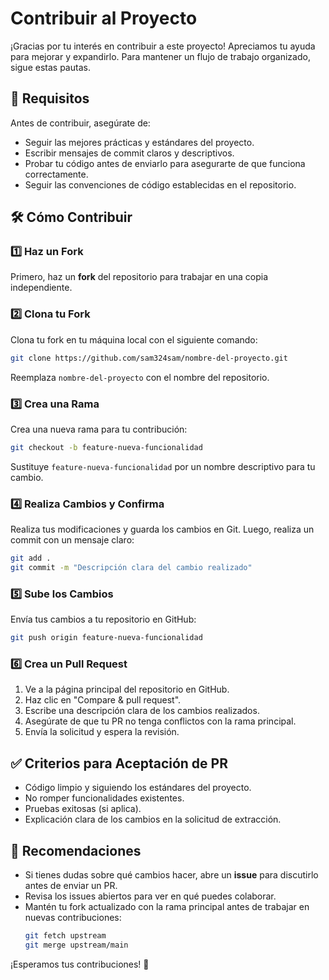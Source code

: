 # Contribuir al Proyecto

¡Gracias por tu interés en contribuir a este proyecto! Apreciamos tu ayuda para mejorar y expandirlo. Para mantener un flujo de trabajo organizado, sigue estas pautas.

## 🚀 Requisitos  
Antes de contribuir, asegúrate de:  
- Seguir las mejores prácticas y estándares del proyecto.  
- Escribir mensajes de commit claros y descriptivos.  
- Probar tu código antes de enviarlo para asegurarte de que funciona correctamente.  
- Seguir las convenciones de código establecidas en el repositorio.  

## 🛠️ Cómo Contribuir  
### 1️⃣ Haz un Fork  
Primero, haz un **fork** del repositorio para trabajar en una copia independiente.

### 2️⃣ Clona tu Fork  
Clona tu fork en tu máquina local con el siguiente comando:  
```bash
git clone https://github.com/sam324sam/nombre-del-proyecto.git
```
Reemplaza  `nombre-del-proyecto` con el nombre del repositorio.

### 3️⃣ Crea una Rama  
Crea una nueva rama para tu contribución:  
```bash
git checkout -b feature-nueva-funcionalidad
```
Sustituye `feature-nueva-funcionalidad` por un nombre descriptivo para tu cambio.

### 4️⃣ Realiza Cambios y Confirma  
Realiza tus modificaciones y guarda los cambios en Git. Luego, realiza un commit con un mensaje claro:  
```bash
git add .
git commit -m "Descripción clara del cambio realizado"
```

### 5️⃣ Sube los Cambios  
Envía tus cambios a tu repositorio en GitHub:  
```bash
git push origin feature-nueva-funcionalidad
```

### 6️⃣ Crea un Pull Request  
1. Ve a la página principal del repositorio en GitHub.  
2. Haz clic en "Compare & pull request".  
3. Escribe una descripción clara de los cambios realizados.  
4. Asegúrate de que tu PR no tenga conflictos con la rama principal.  
5. Envía la solicitud y espera la revisión.  

## ✅ Criterios para Aceptación de PR  
- Código limpio y siguiendo los estándares del proyecto.  
- No romper funcionalidades existentes.  
- Pruebas exitosas (si aplica).  
- Explicación clara de los cambios en la solicitud de extracción.  

## 📌 Recomendaciones  
- Si tienes dudas sobre qué cambios hacer, abre un **issue** para discutirlo antes de enviar un PR.  
- Revisa los issues abiertos para ver en qué puedes colaborar.  
- Mantén tu fork actualizado con la rama principal antes de trabajar en nuevas contribuciones:  
  ```bash
  git fetch upstream
  git merge upstream/main
  ```

¡Esperamos tus contribuciones! 🚀
